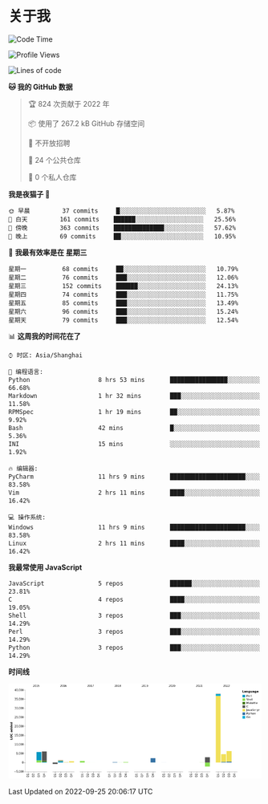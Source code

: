 # 关于我

<!--START_SECTION:waka-->
![Code Time](http://img.shields.io/badge/Code%20Time-651%20hrs%2051%20mins-blue)

![Profile Views](http://img.shields.io/badge/%E4%B8%AA%E4%BA%BA%E8%B5%84%E6%96%99%E8%A7%82%E7%9C%8B%E6%AC%A1%E6%95%B0-5-blue)

![Lines of code](https://img.shields.io/badge/%E4%BB%8E%E3%80%8CHello%20World%E3%80%8D%E8%B5%B7%E6%88%91%E5%B7%B2%E7%BB%8F%E5%86%99%E4%BA%86-67%20Thousand%20%E8%A1%8C%E4%BB%A3%E7%A0%81-blue)

**🐱 我的 GitHub 数据** 

> 🏆 824 次贡献于 2022 年
 > 
> 📦  使用了 267.2 kB GitHub 存储空间 
 > 
> 🚫 不开放招聘
 > 
> 📜 24 个公共仓库 
 > 
> 🔑 0 个私人仓库  
 > 
**我是夜猫子 🦉** 

```text
🌞 早晨         37 commits     █░░░░░░░░░░░░░░░░░░░░░░░░   5.87% 
🌆 白天         161 commits    ██████░░░░░░░░░░░░░░░░░░░   25.56% 
🌃 傍晚         363 commits    ██████████████░░░░░░░░░░░   57.62% 
🌙 晚上         69 commits     ██░░░░░░░░░░░░░░░░░░░░░░░   10.95%

```
📅 **我最有效率是在 星期三** 

```text
星期一          68 commits     ██░░░░░░░░░░░░░░░░░░░░░░░   10.79% 
星期二          76 commits     ███░░░░░░░░░░░░░░░░░░░░░░   12.06% 
星期三          152 commits    ██████░░░░░░░░░░░░░░░░░░░   24.13% 
星期四          74 commits     ███░░░░░░░░░░░░░░░░░░░░░░   11.75% 
星期五          85 commits     ███░░░░░░░░░░░░░░░░░░░░░░   13.49% 
星期六          96 commits     ███░░░░░░░░░░░░░░░░░░░░░░   15.24% 
星期天          79 commits     ███░░░░░░░░░░░░░░░░░░░░░░   12.54%

```


📊 **这周我的时间花在了** 

```text
⌚︎ 时区: Asia/Shanghai

💬 编程语言: 
Python                   8 hrs 53 mins       ████████████████░░░░░░░░░   66.68% 
Markdown                 1 hr 32 mins        ███░░░░░░░░░░░░░░░░░░░░░░   11.58% 
RPMSpec                  1 hr 19 mins        ██░░░░░░░░░░░░░░░░░░░░░░░   9.92% 
Bash                     42 mins             █░░░░░░░░░░░░░░░░░░░░░░░░   5.36% 
INI                      15 mins             ░░░░░░░░░░░░░░░░░░░░░░░░░   1.92%

🔥 编辑器: 
PyCharm                  11 hrs 9 mins       █████████████████████░░░░   83.58% 
Vim                      2 hrs 11 mins       ████░░░░░░░░░░░░░░░░░░░░░   16.42%

💻 操作系统: 
Windows                  11 hrs 9 mins       █████████████████████░░░░   83.58% 
Linux                    2 hrs 11 mins       ████░░░░░░░░░░░░░░░░░░░░░   16.42%

```

**我最常使用 JavaScript** 

```text
JavaScript               5 repos             ██████░░░░░░░░░░░░░░░░░░░   23.81% 
C                        4 repos             ████░░░░░░░░░░░░░░░░░░░░░   19.05% 
Shell                    3 repos             ███░░░░░░░░░░░░░░░░░░░░░░   14.29% 
Perl                     3 repos             ███░░░░░░░░░░░░░░░░░░░░░░   14.29% 
Python                   3 repos             ███░░░░░░░░░░░░░░░░░░░░░░   14.29%

```


**时间线**

![Chart not found](https://raw.githubusercontent.com/Arondight/Arondight/master/charts/bar_graph.png) 


 Last Updated on 2022-09-25 20:06:17 UTC
<!--END_SECTION:waka-->
